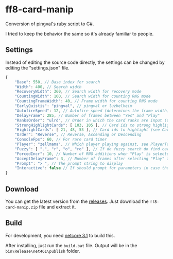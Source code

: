 # ff8-card-manip

Conversion of [pingval's ruby script](http://pingval.g1.xrea.com/psff8/research/index_en.html#zell-card) to C#.

I tried to keep the behavior the same so it's already familiar to people.

## Settings

Instead of editing the source code directly, the settings can be changed by editing the "settings.json" file.

```js
{
    "Base": 550, // Base index for search
    "Width": 400, // Search width
    "RecoveryWidth": 360, // Search width for recovery mode
    "CountingWidth": 100, // Search width for counting RNG mode
    "CountingFrameWidth": 40, // Frame width for counting RNG mode
    "EarlyQuistis": "pingval", // pingval or luzbelheim
    "AutofireSpeed": 12, // Autofire speed (determines the frame width)
    "DelayFrame": 285, // Number of frames between "Yes" and "Play"
    "RanksOrder": "ulrd", // Order in which the card ranks are input (u = up, l = left, r = right, d = down)
    "StrongHighlightCards": [ 103, 105 ], // Card ids to strong highlight (see CardTable.cs for ids)
    "HighlightCards": [ 21, 48, 53 ], // Card ids to highlight (see CardTable.cs for ids)
    "Order": "Reverse", // Reverse, Ascending or Descending
    "ConsoleFps": 60, // For rare card timer
    "Player": "zellmama", // Which player playing against, see PlayerTable.cs
    "Fuzzy": [ ".", "r", "o", "ro" ], // If do fuzzy search do find cards (r = input ranks, o = opening hands)
    "ForcedIncr": 10, // Number of RNG additions when "Play" is selected
    "AcceptDelayFrame": 3, // Number of frames after selecting "Play" that RNG additions stop
    "Prompt": "> ", // The prompt string to display
    "Interactive": false // If should prompt for parameters in case they're not supplied
}
```

## Download

You can get the latest version from the [releases](https://github.com/fhelwanger/ff8-card-manip/releases). Just download the `ff8-card-manip.zip` file and extract it.

## Build

For development, you need [netcore 3.1](https://dotnet.microsoft.com/download) to build this.

After installing, just run the `build.bat` file. Output will be in the `bin\Release\net461\publish` folder.
